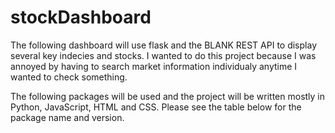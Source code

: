 # stockDashboard

The following dashboard will use flask and the BLANK REST API to display several key indecies and stocks. I wanted to do this project because I was annoyed by having to search market information individualy anytime I wanted to check something. 

The following packages will be used and the project will be written mostly in Python, JavaScript, HTML and CSS. Please see the table below for the package name and version. 
